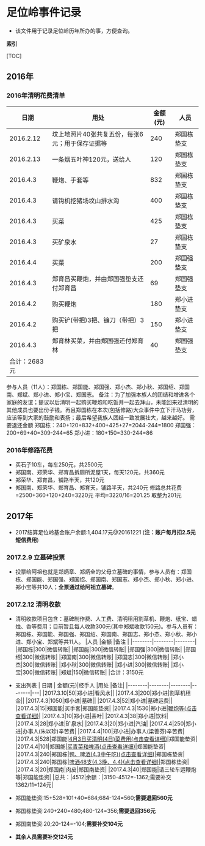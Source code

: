 # 足位岭事件记录
* 该文件用于记录足位岭历年所办的事，方便查询。

**索引**

[TOC]

## 2016年
### 2016年清明花费清单
|日期	|用处	|金额(元)	|人员|
|----|-----|---------|---|
|2016.2.12	|坟上地照片40张共复五份，每张6元；用于保存证据等	|240	|郑国栋垫支|
|2016.2.13	|一条烟五叶神120元，送给人	|120	|郑国栋垫支|
|2016.4.3	|鞭炮、手套等	|832	|郑国栋垫支|
|2016.4.3	|请钩机挖猪场坟山排水沟	|400	|郑国栋垫支|
|2016.4.3	|买菜	|425	|郑国栋垫支|
|2016.4.3	|买矿泉水	|27	|郑国栋垫支|
|2016.4.4	|买菜	|200	|郑国强垫支|
|2016.4.3	|郑育昌买鞭炮，并由郑国强垫支还付郑育昌	|69	|郑国强垫支|
|2016.4.2	|购买鞭炮	|180	|郑小进垫支|
|2016.4.2	|购买铲(带把)3把、镰刀（带把）3把	|150	|郑小进垫支|
|2016.4.3	|郑育林买菜，并由郑国强还付郑育林	|40	|郑国强垫支|
|合计：2683元|
参与人员（11人）：郑国栋、郑国能、郑国强、郑小杰、郑小秋、郑国绍、郑国南、郑斌、郑小进、郑小宝、郑国志。
备注：为了加强本族人的团结和增进各个家庭的友谊；提议以后清明一起购买鞭炮和吃饭并一起去拜山，未能回来过清明的其他成员也要出份子钱。再且郑国栋在本次(包括修路)大众事件中立下汗马功劳，应该等到大家的鼓励和表扬；最后希望我族人团结一致发展壮大，越来越好。
需要退还金额
郑国栋：240+120+832+400+425+27=2044-244=1800
郑国强：200+69+40=309-244=65
郑小进：180+150=330-244=86

### 2016年修路花费
* 买石子10车，每车250元，共2500元
* 郑国南、郑荣华、郑育昌拆厕所泥屋1天，每天120元，共360元
* 郑荣华、郑育昌，铺路半天，共120元
* 郑国南、郑荣华、郑育昌、郑育天，铺路半天，共240元
修路总共花费=2500+360+120+240=3220元
平均=3220/16=201.25 取整为201元

## 2017年
* 2017结算足位岭基金账户余额:1,404.17元@20161221 (**注：账户每月扣2.5元短信费用**)

### 2017.2.9 立墓碑投票
* 投票给阿祖也就是郑炳章、郑炳全的父母立墓碑的事情，参与人员有：郑国栋、郑国能、郑国强、郑国绍、郑国南、郑国志、郑小杰、郑小秋、郑小进、郑小宝等共10人；**全票通过给阿祖立墓碑**。

### 2017.2.12 清明收款
* 清明收款项目包含：墓碑制作费、人工费、清明租用割草机、鞭炮、纸宝、蜡烛、香等费用；目前暂且每人收款300元(其中郑斌收款150元)。参与人员有：郑国栋、郑国能、郑国强、郑国绍、郑国南、郑国志、郑小杰、郑小秋、郑小进、郑小宝、郑斌等共11人。
|人员    |金额     |备注     |
|--------|--------|--------|
|郑国栋|300|微信转账|
|郑国能|300|微信转账|
|郑国强|300|微信转账|
|郑国绍|300|微信转账|
|郑国南|300|微信转账|
|郑国志|300|微信转账|
|郑小杰|300|微信转账|
|郑小秋|300|微信转账|
|郑小进|300|微信转账|
|郑小宝|300|微信转账|
|郑斌|150|微信转账|
|合计：3150元

* 支出列表
| 日期    | 金额(元)|经手人   |用处    |备注|
|--------|--------|--------|--------|---|
|2017.3.10|50|郑小进|看风水||
|2017.4.3|200|郑小进|割草机租金||
|2017.4.3|1050|郑小进|墓碑||
|2017.4.3|52|郑小进|墓碑运费||
|2017.4.3|15|郑国能|买手套|郑国能垫资|
|2017.4.3|1530|郑小进|[鞭炮等(点击查看详细)](Pic/2017/20170404-3.jpg)|
|2017.4.3|10|郑小进|茶叶|
|2017.4.3|38|郑小进|饮料|
|2017.4.3|28|郑小进|矿泉水|
|2017.4.3|20|郑小进|汽油|
|2017.4.4|250|郑小进|办事人(朱以珍)辛苦费|
|2017.4.4|100|郑小进|办事人(梁善芬)辛苦费|
|2017.4.3|528|郑国能|[4月3日买清明(4日)菜费用(点击查看详细)](Pic/2017/20170404-1.jpg)|郑国能垫资|
|2017.4.4|101|郑国能|[买青菜和啤酒(点击查看详细)](Pic/2017/20170404-2.jpg)|郑国能垫资|
|2017.4.3|240|郑国栋|[鸭、啤酒(4.3中午吃)(点击查看详细)](Pic/2017/20170404-2.jpg)|郑国栋垫资|
|2017.4.3|240|郑国栋|[啤酒48支(4.3晚、4.4)(点击查看详细)](Pic/2017/20170404-2.jpg)|郑国栋垫资|
|2017.4.3|20|郑国南|肉皮|郑国南垫资|
|2017.4.3|40|郑国能|请三轮车运鞭炮等|郑国能垫资|
|总共：|4512|余额：|3150-4512=-1362;需要补交1362/11=124元|


* 郑国能垫资:15+528+101+40=684;684-124=560;**需要退回560元**
* 郑国栋垫资:240+240=480;480-124=356;**需要退回356元**
* 郑国南垫资:20;20-124=-104;**需要补交104元**
* **其余人员需要补交124元**



